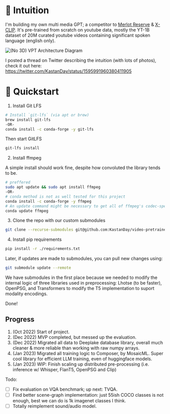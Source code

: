 # 📃 Intuition
I'm building my own multi media GPT; a competitor to [Merlot Reserve](https://rowanzellers.com/merlotreserve/) & [X-CLIP](https://huggingface.co/docs/transformers/model_doc/xclip). It's pre-trained from scratch on youtube data, mostly the YT-1B dataset of 20M curated youtube videos containing significant spoken language (english only).

![(No 3D) VPT Architecture Diagram](https://user-images.githubusercontent.com/13607221/212575351-17d9b963-1f33-47cc-a298-db36e9814411.png)

I posted a thread on Twitter describing the intuition (with lots of photos), check it out here: https://twitter.com/KastanDay/status/1595991960380411905


# 🚀 Quickstart

1. Install Git LFS
```bash
# Install `git-lfs` (via apt or brew)
brew install git-lfs
-OR-
conda install -c conda-forge -y git-lfs
```
Then start GitLFS
```bash
git-lfs install
```

2. Install ffmpeg

A simple install should work fine, despite how convoluted the library tends to be.
```bash
# preffered
sudo apt update && sudo apt install ffmpeg
-OR-
# conda method is not as well tested for this project
conda install -c conda-forge -y ffmpeg
# An update command might be necessary to get all of ffmpeg's codec-specifc extensions, which we need. 
conda update ffmpeg
```

3. Clone the repo with our custom submodules
```bash
git clone --recurse-submodules git@github.com:KastanDay/video-pretrained-transformer.git
```

4. Install pip requirements 
```bash
pip install -r ./requirements.txt
```

Later, if updates are made to submodules, you can pull new changes using:
```bash
git submodule update --remote
```

We have submodules in the first place because we needed to modify the internal logic of three libraries used in preprocessing: Lhotse (to be faster), OpenPSG, and Transformers to modify the T5 implementation to suport modality encodings.

Done!

## Progress
1. (Oct 2022) Start of project.
2. (Dec 2022) MVP completed, but messed up the evaluation. 
3. (Dec 2022) Migrated all data to Deeplake database library, overall much cleaner & more reliable than working with raw numpy arrays.
4. (Jan 2023) Migrated all training logic to Composer, by MosaicML. Super cool library for efficient LLM training, even of huggingface models.
5. (Jan 2023) WIP: Finish scaling up distributed pre-processing (i.e. inference w/ Whisper, FlanT5, OpenPSG and Clip)

Todo:

- [ ] Fix evaluation on VQA benchmark; up next: TVQA.
- [ ] Find better scene-graph implementation: just 55ish COCO classes is not enough, best we can do is 1k imagenet classes I think. 
- [ ] Totally reimplement sound/audio model.
